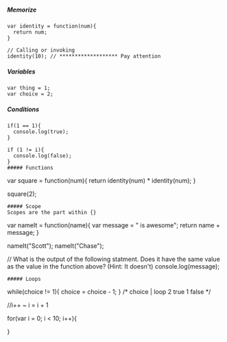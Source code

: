 ##### Memorize
```
var identity = function(num){
  return num;
}

// Calling or invoking
identity(10); // ******************* Pay attention
```

##### Variables
```
var thing = 1;
var choice = 2;
```
##### Conditions
```
if(1 == 1){
  console.log(true);
}

if (1 != i){
  console.log(false);
}
##### Functions
```
var square = function(num){
	return identity(num) * identity(num);
}

square(2);
```
##### Scope
Scopes are the part within {}
```
var nameIt = function(name){
	var message = " is awesome";
	return name + message;
}

nameIt("Scott");
nameIt("Chase");

// What is the output of the following statment. Does it have the same value as the value in the function above? (Hint: It doesn't)
console.log(message);
```
##### Loops
```
while(choice != 1){
	choice = choice - 1;
}
/*
choice  |  loop
2          true
1          false
*/

//i++ ~ i = i + 1

for(var i = 0; i < 10; i++){

}
```
